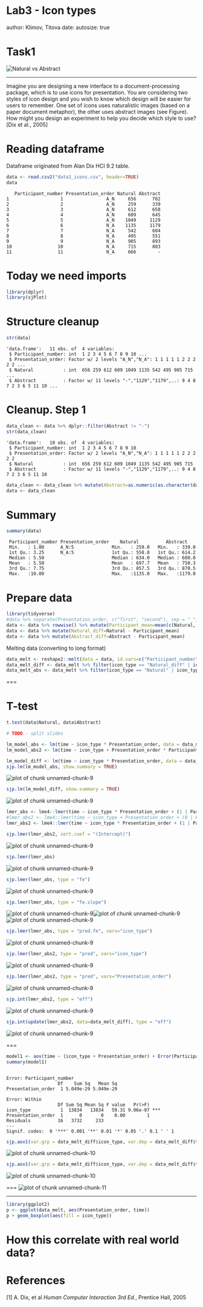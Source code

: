 Lab3 - Icon types
========================================================
author: Klimov, Titova
date: 
autosize: true

Task1
===
![Natural vs Abstract](images/icons_examples.png)
***
Imagine you are designing a new interface to a document-processing package, which is to use icons for presentation. You are considering two styles of icon design and you wish to know which design will be easier for users to remember. One set of icons uses naturalistic images (based on a paper document metaphor), the other uses abstract images (see Figure). How might you design an experiment to help you decide which style to use? [Dix et al., 2005]

Reading dataframe
========================================================

Dataframe originated from Alan Dix HCI 9.2 table.


```r
data <- read.csv2("data1_icons.csv", header=TRUE)
data
```

```
   Participant_number Presentation_order Natural Abstract
1                   1                A_N     656      702
2                   2                A_N     259      339
3                   3                A_N     612      658
4                   4                A_N     609      645
5                   5                A_N    1049     1129
6                   6                N_A    1135     1179
7                   7                N_A     542      604
8                   8                N_A     495      551
9                   9                N_A     905      893
10                 10                N_A     715      803
11                 11                N_A     666        -
```

Today we need imports
====

```r
library(dplyr)
library(sjPlot)
```


Structure cleanup
===

```r
str(data)
```

```
'data.frame':	11 obs. of  4 variables:
 $ Participant_number: int  1 2 3 4 5 6 7 8 9 10 ...
 $ Presentation_order: Factor w/ 2 levels "A_N","N_A": 1 1 1 1 1 2 2 2 2 2 ...
 $ Natural           : int  656 259 612 609 1049 1135 542 495 905 715 ...
 $ Abstract          : Factor w/ 11 levels "-","1129","1179",..: 9 4 8 7 2 3 6 5 11 10 ...
```

Cleanup. Step 1
===

```r
data_clean <- data %>% dplyr::filter(Abstract != "-")
str(data_clean)
```

```
'data.frame':	10 obs. of  4 variables:
 $ Participant_number: int  1 2 3 4 5 6 7 8 9 10
 $ Presentation_order: Factor w/ 2 levels "A_N","N_A": 1 1 1 1 1 2 2 2 2 2
 $ Natural           : int  656 259 612 609 1049 1135 542 495 905 715
 $ Abstract          : Factor w/ 11 levels "-","1129","1179",..: 9 4 8 7 2 3 6 5 11 10
```

```r
data_clean <- data_clean %>% mutate(Abstract=as.numeric(as.character(data_clean$Abstract)))
data <- data_clean
```

Summary
===

```r
summary(data)
```

```
 Participant_number Presentation_order    Natural          Abstract     
 Min.   : 1.00      A_N:5              Min.   : 259.0   Min.   : 339.0  
 1st Qu.: 3.25      N_A:5              1st Qu.: 558.8   1st Qu.: 614.2  
 Median : 5.50                         Median : 634.0   Median : 680.0  
 Mean   : 5.50                         Mean   : 697.7   Mean   : 750.3  
 3rd Qu.: 7.75                         3rd Qu.: 857.5   3rd Qu.: 870.5  
 Max.   :10.00                         Max.   :1135.0   Max.   :1179.0  
```

Prepare data
===

```r
library(tidyverse)
#data %>% separate(Presentation_order, c("first", "second"), sep = "_", remove=FALSE)
data <- data %>% rowwise() %>% mutate(Participant_mean=mean(c(Natural, Abstract), na.rm=T))
data <- data %>% mutate(Natural_diff=Natural - Participant_mean)
data <- data %>% mutate(Abstract_diff=Abstract - Participant_mean)
```


Melting data (converting to long format)

```r
data_melt <- reshape2::melt(data = data, id.vars=c("Participant_number","Presentation_order"), value.name = "time", variable.name="icon_type")
data_melt_diff <- data_melt %>% filter(icon_type == "Natural_diff" | icon_type == "Abstract_diff")
data_melt_abs <- data_melt %>% filter(icon_type == "Natural" | icon_type == "Abstract")
```


===

T-test
===

```r
t.test(data$Natural, data$Abstract)
```



```r
# TODO - split slides

lm_model_abs <- lm(time ~ icon_type * Presentation_order, data = data_melt_abs)
lm_model_abs2 <- lm(time ~ icon_type + Presentation_order * Participant_number, data = data_melt_abs)

lm_model_diff <- lm(time ~ icon_type * Presentation_order, data = data_melt_diff)
sjp.lm(lm_model_abs, show.summary = TRUE)
```

![plot of chunk unnamed-chunk-9](lab3-figure/unnamed-chunk-9-1.png)

```r
sjp.lm(lm_model_diff, show.summary = TRUE)
```

![plot of chunk unnamed-chunk-9](lab3-figure/unnamed-chunk-9-2.png)

```r
lmer_abs <- lme4::lmer(time ~ icon_type * Presentation_order + (1 | Participant_number), data = data_melt_abs)
#lmer_abs2 <- lme4::lmer(time ~ icon_type + Presentation_order + (0 | Participant_number), data = data_melt_abs)
lmer_abs2 <- lme4::lmer(time ~ icon_type * Presentation_order + (1 | Participant_number), data = data_melt_abs)

sjp.lmer(lmer_abs2, sort.coef = "(Intercept)")
```

![plot of chunk unnamed-chunk-9](lab3-figure/unnamed-chunk-9-3.png)

```r
sjp.lmer(lmer_abs)
```

![plot of chunk unnamed-chunk-9](lab3-figure/unnamed-chunk-9-4.png)

```r
sjp.lmer(lmer_abs, type = "fe")
```

![plot of chunk unnamed-chunk-9](lab3-figure/unnamed-chunk-9-5.png)

```r
sjp.lmer(lmer_abs, type = "fe.slope")
```

![plot of chunk unnamed-chunk-9](lab3-figure/unnamed-chunk-9-6.png)![plot of chunk unnamed-chunk-9](lab3-figure/unnamed-chunk-9-7.png)![plot of chunk unnamed-chunk-9](lab3-figure/unnamed-chunk-9-8.png)

```r
sjp.lmer(lmer_abs, type = "pred.fe", vars="icon_type")
```

![plot of chunk unnamed-chunk-9](lab3-figure/unnamed-chunk-9-9.png)

```r
sjp.lmer(lmer_abs2, type = "pred", vars="icon_type")
```

![plot of chunk unnamed-chunk-9](lab3-figure/unnamed-chunk-9-10.png)

```r
sjp.lmer(lmer_abs2, type = "pred", vars="Presentation_order")
```

![plot of chunk unnamed-chunk-9](lab3-figure/unnamed-chunk-9-11.png)

```r
sjp.int(lmer_abs2, type = "eff")
```

![plot of chunk unnamed-chunk-9](lab3-figure/unnamed-chunk-9-12.png)

```r
sjp.int(update(lmer_abs2, data=data_melt_diff), type = "eff")
```

![plot of chunk unnamed-chunk-9](lab3-figure/unnamed-chunk-9-13.png)

===


```r
model1 <- aov(time ~ (icon_type + Presentation_order) + Error(Participant_number), data=data_melt_diff)
summary(model1)
```

```

Error: Participant_number
                   Df    Sum Sq   Mean Sq
Presentation_order  1 5.049e-29 5.049e-29

Error: Within
                   Df Sum Sq Mean Sq F value   Pr(>F)    
icon_type           1  13834   13834   59.31 9.06e-07 ***
Presentation_order  1      0       0    0.00        1    
Residuals          16   3732     233                     
---
Signif. codes:  0 '***' 0.001 '**' 0.01 '*' 0.05 '.' 0.1 ' ' 1
```

```r
sjp.aov1(var.grp = data_melt_diff$icon_type, var.dep = data_melt_diff$time)
```

![plot of chunk unnamed-chunk-10](lab3-figure/unnamed-chunk-10-1.png)

```r
sjp.aov1(var.grp = data_melt_diff$icon_type, var.dep = data_melt_diff$time, meansums = TRUE, show.summary = TRUE)
```

![plot of chunk unnamed-chunk-10](lab3-figure/unnamed-chunk-10-2.png)

===
![plot of chunk unnamed-chunk-11](lab3-figure/unnamed-chunk-11-1.png)

***

```r
library(ggplot2)
p <- ggplot(data_melt, aes(Presentation_order, time))
p + geom_boxplot(aes(fill = icon_type))
```

How this correlate with real world data?
===


References
===

[1] A. Dix, et al *Human Computer Interaction 3rd Ed.*, Prentice Hall, 2005

